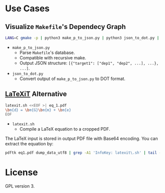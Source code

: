 # Use Cases

## Visualize `Makefile`'s Dependecy Graph

```bash
LANG=C gmake -p | python3 make_p_to_json.py | python3 json_to_dot.py | dot -Tpdf >| workflow.pdf
```

- `make_p_to_json.py`
    - Parse `Makefile`'s database.
    - Compatible with recursive make.
    - Output JSON structure: `[{"target1": ["dep1", "dep2", ...], ...}, ...]`.
- `json_to_dot.py`
    - Convert output of `make_p_to_json.py` to DOT format.

## [LaTeXiT](http://www.chachatelier.fr/latexit/) Alternative

```bash
latexit.sh <<EOF >| eq_1.pdf
\bm{d} = \bm{G}\bm{m} + \bm{e}
EOF
```

- `latexit.sh`
    - Compile a LaTeX equation to a cropped PDF.

The LaTeX input is stored in output PDF file with Base64 encoding.
You can extract the equation by:

```bash
pdftk eq1.pdf dump_data_utf8 | grep -A1 'InfoKey: latexit\.sh' | tail -n1 | sed -e 's/InfoValue: //' | base64 --decode
```

# License

GPL version 3.
